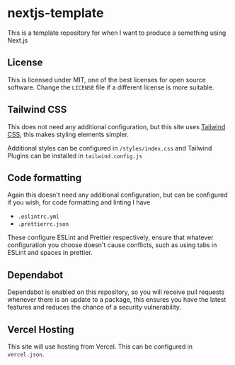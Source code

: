 # nextjs-template

This is a template repository for when I want to produce a something using Next.js

## License

This is licensed under MIT, one of the best licenses for open source software. Change the `LICENSE` file if a different license is more suitable.

## Tailwind CSS

This does not need any additional configuration, but this site uses [Tailwind CSS](https://tailwindcss.com/), this makes styling elements simpler.

Additional styles can be configured in `/styles/index.css` and Tailwind Plugins can be installed in `tailwind.config.js`

## Code formatting

Again this doesn't need any additional configuration, but can be configured if you wish, for code formatting and linting I have

-   `.eslintrc.yml`
-   `.prettierrc.json`

These configure ESLint and Prettier respectively, ensure that whatever configuration you choose doesn't cause conflicts, such as using tabs in ESLint and spaces in prettier.

## Dependabot

Dependabot is enabled on this repository, so you will receive pull requests whenever there is an update to a package, this ensures you have the latest features and reduces the chance of a security vulnerability.

## Vercel Hosting

This site will use hosting from Vercel. This can be configured in `vercel.json`.
